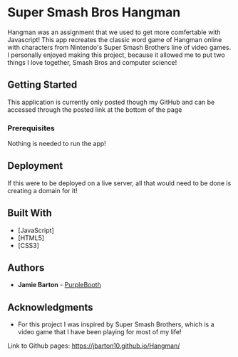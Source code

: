 # Super Smash Bros Hangman

Hangman was an assignment that we used to get more comfertable with Javascript!  This app recreates the classic word game of Hangman online with characters from Nintendo's Super Smash Brothers line of video games. I personally enjoyed making this project, because it allowed me to put two things I love together, Smash Bros and computer science!

## Getting Started

This application is currently only posted though my GitHub and can be accessed through the posted link at the bottom of the page

### Prerequisites

Nothing is needed to run the app!

## Deployment

If this were to be deployed on a live server, all that would need to be done is creating a domain for it!

## Built With

* [JavaScript]
* [HTML5]
* [CSS3]


## Authors

* **Jamie Barton**  - [PurpleBooth](https://github.com/jbarton10)


## Acknowledgments

* For this project I was inspired by Super Smash Brothers, which is a video game that I have been playing for most of my life!


Link to Github pages:   https://jbarton10.github.io/Hangman/

